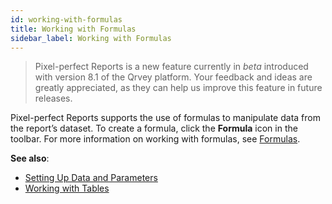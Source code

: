 ```yaml
---
id: working-with-formulas
title: Working with Formulas
sidebar_label: Working with Formulas
---
```

<div style={{textAlign: "justify"}}>

> Pixel-perfect Reports is a new feature currently in *beta* introduced with version 8.1 of the Qrvey platform. Your feedback and ideas are greatly appreciated, as they can help us improve this feature in future releases.

Pixel-perfect Reports supports the use of formulas to manipulate data from the report’s dataset. To create a formula, click the **Formula** icon in the toolbar. For more information on working with formulas, see [Formulas](../dataviews/formulas.md). 

**See also**:
- [Setting Up Data and Parameters](data-and-parameters.md)
- [Working with Tables](tables.md)

</div>